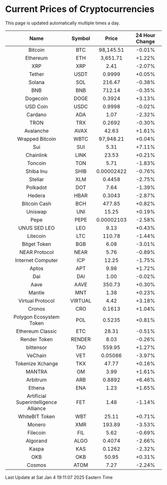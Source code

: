 # Current Prices of Cryptocurrencies
This page is updated automatically multiple times a day.

| Name | Symbol | Price | 24 Hour Change |
| :---: |:---:| :---: | :---: |
| Bitcoin | BTC | 98,145.51 | -0.01% |
| Ethereum | ETH | 3,651.71 | +1.22% |
| XRP | XRP | 2.41 | -2.07% |
| Tether | USDT | 0.9999 | +0.05% |
| Solana | SOL | 216.47 | -0.38% |
| BNB | BNB | 712.14 | -0.35% |
| Dogecoin | DOGE | 0.3924 | +3.13% |
| USD Coin | USDC | 0.9998 | -0.02% |
| Cardano | ADA | 1.07 | -2.32% |
| TRON | TRX | 0.2692 | -0.30% |
| Avalanche | AVAX | 42.63 | +1.61% |
| Wrapped Bitcoin | WBTC | 97,948.21 | +0.04% |
| Sui | SUI | 5.31 | +7.11% |
| Chainlink | LINK | 23.53 | +0.21% |
| Toncoin | TON | 5.71 | -1.83% |
| Shiba Inu | SHIB | 0.00002422 | -0.76% |
| Stellar | XLM | 0.4458 | -2.75% |
| Polkadot | DOT | 7.64 | -1.39% |
| Hedera | HBAR | 0.3043 | -2.87% |
| Bitcoin Cash | BCH | 477.85 | +0.82% |
| Uniswap | UNI | 15.25 | +0.19% |
| Pepe | PEPE | 0.00002103 | -2.58% |
| UNUS SED LEO | LEO | 9.13 | +0.43% |
| Litecoin | LTC | 110.78 | -1.44% |
| Bitget Token | BGB | 6.08 | -3.01% |
| NEAR Protocol | NEAR | 5.76 | -0.89% |
| Internet Computer | ICP | 12.25 | -1.75% |
| Aptos | APT | 9.98 | +1.72% |
| Dai | DAI | 1.00 | -0.02% |
| Aave | AAVE | 350.73 | +0.30% |
| Mantle | MNT | 1.38 | +0.23% |
| Virtual Protocol | VIRTUAL | 4.42 | +3.18% |
| Cronos | CRO | 0.1613 | +1.04% |
| Polygon Ecosystem Token | POL | 0.5235 | +0.81% |
| Ethereum Classic | ETC | 28.31 | -0.51% |
| Render Token | RENDER | 8.03 | -0.26% |
| bittensor | TAO | 559.95 | +1.27% |
| VeChain | VET | 0.05066 | -3.97% |
| Tokenize Xchange | TKX | 47.77 | +0.16% |
| MANTRA | OM | 3.99 | +1.61% |
| Arbitrum | ARB | 0.8892 | +6.46% |
| Ethena | ENA | 1.23 | +1.65% |
| Artificial Superintelligence Alliance | FET | 1.48 | -1.14% |
| WhiteBIT Token | WBT | 25.11 | +0.71% |
| Monero | XMR | 193.89 | -3.53% |
| Filecoin | FIL | 5.62 | -0.69% |
| Algorand | ALGO | 0.4074 | -2.66% |
| Kaspa | KAS | 0.1262 | -2.32% |
| OKB | OKB | 50.95 | +0.31% |
| Cosmos | ATOM | 7.27 | -2.24% |

Last Update at Sat Jan  4 19:11:07 2025 Eastern Time